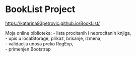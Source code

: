 # BookList Project
https://katarina93petrovic.github.io/BookList/

Moja online biblioteka: - lista procitanih i neprocitanih knjiga,<br>
                        - upis u localStorage, prikaz, brisanje, izmena,<br>
                        - validacija unosa preko RegExp,<br>
                        - primenjen Bootstrap<br>
